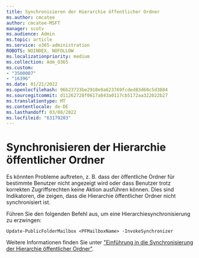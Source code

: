 ```yaml
---
title: Synchronisieren der Hierarchie öffentlicher Ordner
ms.author: cmcatee
author: cmcatee-MSFT
manager: scotv
ms.audience: Admin
ms.topic: article
ms.service: o365-administration
ROBOTS: NOINDEX, NOFOLLOW
ms.localizationpriority: medium
ms.collection: Adm_O365
ms.custom:
- "3500007"
- "16396"
ms.date: 01/21/2022
ms.openlocfilehash: 96b23723be2910e9a623769fcded83d60c5d3884
ms.sourcegitcommit: d11262728f0617a843a0117cb5172aa322022b27
ms.translationtype: MT
ms.contentlocale: de-DE
ms.lasthandoff: 03/08/2022
ms.locfileid: "63179203"
---
```

# <a name="sync-public-folder-hierarchy"></a>Synchronisieren der Hierarchie öffentlicher Ordner

Es könnten Probleme auftreten, z. B. dass der öffentliche Ordner für bestimmte Benutzer nicht angezeigt wird oder dass Benutzer trotz korrekten Zugriffsrechten keine Aktion ausführen können. Dies sind Indikatoren, die zeigen, dass die Hierarchie öffentlicher Ordner nicht synchronisiert ist.

Führen Sie den folgenden Befehl aus, um eine Hierarchiesynchronisierung zu erzwingen:

`Update-PublicFolderMailbox <PFMailboxName> -InvokeSynchronizer`

Weitere Informationen finden Sie unter ["Einführung in die Synchronisierung der Hierarchie öffentlicher Ordner"](https://aka.ms/PFHierarchy).
